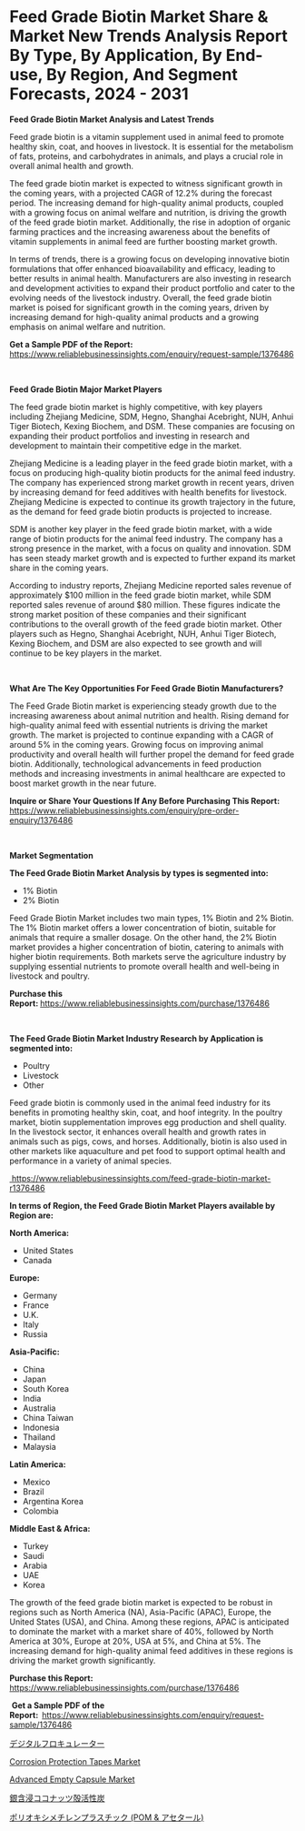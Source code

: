 <p><h1>Feed Grade Biotin Market Share & Market New Trends Analysis Report By Type, By Application, By End-use, By Region, And Segment Forecasts, 2024 - 2031</h1></p><p><strong>Feed Grade Biotin Market Analysis and Latest Trends</strong></p>
<p><p>Feed grade biotin is a vitamin supplement used in animal feed to promote healthy skin, coat, and hooves in livestock. It is essential for the metabolism of fats, proteins, and carbohydrates in animals, and plays a crucial role in overall animal health and growth.</p><p>The feed grade biotin market is expected to witness significant growth in the coming years, with a projected CAGR of 12.2% during the forecast period. The increasing demand for high-quality animal products, coupled with a growing focus on animal welfare and nutrition, is driving the growth of the feed grade biotin market. Additionally, the rise in adoption of organic farming practices and the increasing awareness about the benefits of vitamin supplements in animal feed are further boosting market growth.</p><p>In terms of trends, there is a growing focus on developing innovative biotin formulations that offer enhanced bioavailability and efficacy, leading to better results in animal health. Manufacturers are also investing in research and development activities to expand their product portfolio and cater to the evolving needs of the livestock industry. Overall, the feed grade biotin market is poised for significant growth in the coming years, driven by increasing demand for high-quality animal products and a growing emphasis on animal welfare and nutrition.</p></p>
<p><strong>Get a Sample PDF of the Report:&nbsp;</strong> <a href="https://www.reliablebusinessinsights.com/enquiry/request-sample/1376486">https://www.reliablebusinessinsights.com/enquiry/request-sample/1376486</a></p>
<p>&nbsp;</p>
<p><strong>Feed Grade Biotin Major Market Players</strong></p>
<p><p>The feed grade biotin market is highly competitive, with key players including Zhejiang Medicine, SDM, Hegno, Shanghai Acebright, NUH, Anhui Tiger Biotech, Kexing Biochem, and DSM. These companies are focusing on expanding their product portfolios and investing in research and development to maintain their competitive edge in the market.</p><p>Zhejiang Medicine is a leading player in the feed grade biotin market, with a focus on producing high-quality biotin products for the animal feed industry. The company has experienced strong market growth in recent years, driven by increasing demand for feed additives with health benefits for livestock. Zhejiang Medicine is expected to continue its growth trajectory in the future, as the demand for feed grade biotin products is projected to increase.</p><p>SDM is another key player in the feed grade biotin market, with a wide range of biotin products for the animal feed industry. The company has a strong presence in the market, with a focus on quality and innovation. SDM has seen steady market growth and is expected to further expand its market share in the coming years.</p><p>According to industry reports, Zhejiang Medicine reported sales revenue of approximately $100 million in the feed grade biotin market, while SDM reported sales revenue of around $80 million. These figures indicate the strong market position of these companies and their significant contributions to the overall growth of the feed grade biotin market. Other players such as Hegno, Shanghai Acebright, NUH, Anhui Tiger Biotech, Kexing Biochem, and DSM are also expected to see growth and will continue to be key players in the market.</p></p>
<p>&nbsp;</p>
<p><strong>What Are The Key Opportunities For Feed Grade Biotin Manufacturers?</strong></p>
<p><p>The Feed Grade Biotin market is experiencing steady growth due to the increasing awareness about animal nutrition and health. Rising demand for high-quality animal feed with essential nutrients is driving the market growth. The market is projected to continue expanding with a CAGR of around 5% in the coming years. Growing focus on improving animal productivity and overall health will further propel the demand for feed grade biotin. Additionally, technological advancements in feed production methods and increasing investments in animal healthcare are expected to boost market growth in the near future.</p></p>
<p><strong>Inquire or Share Your Questions If Any Before Purchasing This Report:</strong> <a href="https://www.reliablebusinessinsights.com/enquiry/pre-order-enquiry/1376486">https://www.reliablebusinessinsights.com/enquiry/pre-order-enquiry/1376486</a></p>
<p>&nbsp;</p>
<p><strong>Market Segmentation</strong></p>
<p><strong>The Feed Grade Biotin Market Analysis by types is segmented into:</strong></p>
<p><ul><li>1% Biotin</li><li>2% Biotin</li></ul></p>
<p><p>Feed Grade Biotin Market includes two main types, 1% Biotin and 2% Biotin. The 1% Biotin market offers a lower concentration of biotin, suitable for animals that require a smaller dosage. On the other hand, the 2% Biotin market provides a higher concentration of biotin, catering to animals with higher biotin requirements. Both markets serve the agriculture industry by supplying essential nutrients to promote overall health and well-being in livestock and poultry.</p></p>
<p><strong>Purchase this Report:&nbsp;</strong><a href="https://www.reliablebusinessinsights.com/purchase/1376486">https://www.reliablebusinessinsights.com/purchase/1376486</a></p>
<p>&nbsp;</p>
<p><strong>The Feed Grade Biotin Market Industry Research by Application is segmented into:</strong></p>
<p><ul><li>Poultry</li><li>Livestock</li><li>Other</li></ul></p>
<p><p>Feed grade biotin is commonly used in the animal feed industry for its benefits in promoting healthy skin, coat, and hoof integrity. In the poultry market, biotin supplementation improves egg production and shell quality. In the livestock sector, it enhances overall health and growth rates in animals such as pigs, cows, and horses. Additionally, biotin is also used in other markets like aquaculture and pet food to support optimal health and performance in a variety of animal species.</p></p>
<p><a href="https://www.reliablebusinessinsights.com/feed-grade-biotin-market-r1376486">&nbsp;https://www.reliablebusinessinsights.com/feed-grade-biotin-market-r1376486</a></p>
<p><strong>In terms of Region, the Feed Grade Biotin Market Players available by Region are:</strong></p>
<p>
    <p> <strong> North America: </strong>
        <ul>
            <li>United States</li>
            <li>Canada</li>
        </ul>
        </p> 
    <p> <strong> Europe: </strong>
        <ul>
            <li>Germany</li>
            <li>France</li>
            <li>U.K.</li>
            <li>Italy</li>
            <li>Russia</li>
        </ul>
        </p> 
    <p> <strong> Asia-Pacific: </strong>
        <ul>
            <li>China</li>
            <li>Japan</li>
            <li>South Korea</li>
            <li>India</li>
            <li>Australia</li>
            <li>China Taiwan</li>
            <li>Indonesia</li>
            <li>Thailand</li>
            <li>Malaysia</li>
        </ul>
        </p> 
    <p> <strong> Latin America: </strong>
        <ul>
            <li>Mexico</li>
            <li>Brazil</li>
            <li>Argentina Korea</li>
            <li>Colombia</li>
        </ul>
        </p> 
    <p> <strong> Middle East & Africa: </strong>
        <ul>
            <li>Turkey</li>
            <li>Saudi</li>
            <li>Arabia</li>
            <li>UAE</li>
            <li>Korea</li>
        </ul>
    </p>
    </p>
<p><p>The growth of the feed grade biotin market is expected to be robust in regions such as North America (NA), Asia-Pacific (APAC), Europe, the United States (USA), and China. Among these regions, APAC is anticipated to dominate the market with a market share of 40%, followed by North America at 30%, Europe at 20%, USA at 5%, and China at 5%. The increasing demand for high-quality animal feed additives in these regions is driving the market growth significantly.</p></p>
<p><strong>Purchase this Report: </strong><a href="https://www.reliablebusinessinsights.com/purchase/1376486">https://www.reliablebusinessinsights.com/purchase/1376486</a></p>
<p>&nbsp;<strong>Get a Sample PDF of the Report:&nbsp;&nbsp;</strong><a href="https://www.reliablebusinessinsights.com/enquiry/request-sample/1376486">https://www.reliablebusinessinsights.com/enquiry/request-sample/1376486</a></p>
<p><strong></strong></p>
<p><p><a href="https://medium.com/@burtongalen/%E3%83%87%E3%82%B8%E3%82%BF%E3%83%AB%E3%83%95%E3%83%AD%E3%83%83%E3%82%AF%E3%83%AC%E3%83%BC%E3%82%BF%E3%83%BC%E5%B8%82%E5%A0%B4%E5%88%86%E6%9E%90-%E3%81%9D%E3%81%AEcagr-%E5%B8%82%E5%A0%B4%E3%82%BB%E3%82%B0%E3%83%A1%E3%83%B3%E3%83%86%E3%83%BC%E3%82%B7%E3%83%A7%E3%83%B3-%E3%82%B0%E3%83%AD%E3%83%BC%E3%83%90%E3%83%AB%E7%94%A3%E6%A5%AD%E6%A6%82%E8%A6%81-5d230b5b3c2d">デジタルフロキュレーター</a></p><p><a href="https://github.com/marloy8/Market-Research-Report-List-4/blob/main/corrosion-protection-tapes-market.md">Corrosion Protection Tapes Market</a></p><p><a href="https://github.com/jodemen/Market-Research-Report-List-3/blob/main/advanced-empty-capsule-market.md">Advanced Empty Capsule Market</a></p><p><a href="https://github.com/MacyOrn/Market-Research-Report-List-1/blob/main/3205816114648.md">銀含浸ココナッツ殻活性炭</a></p><p><a href="https://medium.com/@lilliandach1969/%E3%83%9D%E3%83%AA%E3%82%AA%E3%82%AD%E3%82%B7%E3%83%A1%E3%83%81%E3%83%AC%E3%83%B3%E3%83%97%E3%83%A9%E3%82%B9%E3%83%81%E3%83%83%E3%82%AF-pom%E3%81%8A%E3%82%88%E3%81%B3%E3%82%A2%E3%82%BB%E3%82%BF%E3%83%BC%E3%83%AB-%E3%81%AE%E5%B8%82%E5%A0%B4%E5%B1%95%E6%9C%9B-%E7%94%A3%E6%A5%AD%E6%A6%82%E8%A6%81%E3%81%A8%E4%BA%88%E6%B8%AC-2024%E5%B9%B4%E3%81%8B%E3%82%892031%E5%B9%B4-3af25b18e8cc">ポリオキシメチレンプラスチック (POM & アセタール)</a></p></p>